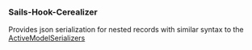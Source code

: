 ### Sails-Hook-Cerealizer

Provides json serialization for nested records with similar syntax to the [ActiveModelSerializers](https://github.com/rails-api/active_model_serializers)